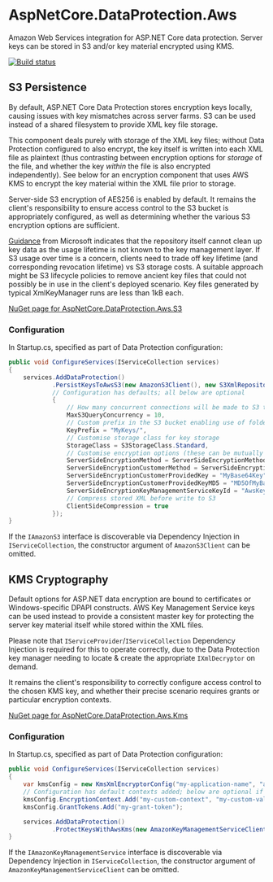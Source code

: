 # AspNetCore.DataProtection.Aws
Amazon Web Services integration for ASP.NET Core data protection.
Server keys can be stored in S3 and/or key material encrypted using KMS.

[![Build status](https://ci.appveyor.com/api/projects/status/5k00d5fdfspjv20e/branch/master?svg=true)](https://ci.appveyor.com/project/hotchkj/aspnetcore-dataprotection-aws/branch/master)

## S3 Persistence
By default, ASP.NET Core Data Protection stores encryption keys locally, causing issues with key mismatches across server farms. S3 can be used instead of a shared filesystem to provide XML key file storage.

This component deals purely with storage of the XML key files; without Data Protection configured to also encrypt, the key itself is written into each XML file as plaintext (thus contrasting between encryption options for _storage_ of the file, and whether the key _within_ the file is also encrypted independently). See below for an encryption component that uses AWS KMS to encrypt the key material within the XML file prior to storage.

Server-side S3 encryption of AES256 is enabled by default. It remains the client's responsibility to ensure access control to the S3 bucket is appropriately configured, as well as determining whether the various S3 encryption options are sufficient.

[Guidance](https://github.com/aspnet/DataProtection/issues/158) from Microsoft indicates that the repository itself cannot clean up key data as the usage lifetime is not known to the key management layer. If S3 usage over time is a concern, clients need to trade off key lifetime (and corresponding revocation lifetime) vs S3 storage costs. A suitable approach might be S3 lifecycle policies to remove ancient key files that could not possibly be in use in the client's deployed scenario. Key files generated by typical XmlKeyManager runs are less than 1kB each.

[NuGet page for AspNetCore.DataProtection.Aws.S3](https://www.nuget.org/packages/AspNetCore.DataProtection.Aws.S3)

### Configuration
In Startup.cs, specified as part of Data Protection configuration:
```csharp
public void ConfigureServices(IServiceCollection services)
{
    services.AddDataProtection()
            .PersistKeysToAwsS3(new AmazonS3Client(), new S3XmlRepositoryConfig("my-bucket-name")
            // Configuration has defaults; all below are optional
            {
                // How many concurrent connections will be made to S3 to retrieve key data
                MaxS3QueryConcurrency = 10,
                // Custom prefix in the S3 bucket enabling use of folders
                KeyPrefix = "MyKeys/",
                // Customise storage class for key storage
                StorageClass = S3StorageClass.Standard,
                // Customise encryption options (these can be mutually exclusive - don't just copy & paste!)
                ServerSideEncryptionMethod = ServerSideEncryptionMethod.AES256,
                ServerSideEncryptionCustomerMethod = ServerSideEncryptionCustomerMethod.AES256,
                ServerSideEncryptionCustomerProvidedKey = "MyBase64Key",
                ServerSideEncryptionCustomerProvidedKeyMD5 = "MD5OfMyBase64Key",
                ServerSideEncryptionKeyManagementServiceKeyId = "AwsKeyManagementServiceId",
                // Compress stored XML before write to S3
                ClientSideCompression = true
            });
}
```
If the `IAmazonS3` interface is discoverable via Dependency Injection in `IServiceCollection`, the constructor argument of `AmazonS3Client` can be omitted.

## KMS Cryptography
Default options for ASP.NET data encryption are bound to certificates or Windows-specific DPAPI constructs. AWS Key Management Service keys can be used instead to provide a consistent master key for protecting the server key material itself while stored within the XML files.

Please note that `IServiceProvider`/`IServiceCollection` Dependency Injection is required for this to operate correctly, due to the Data Protection key manager needing to locate & create the appropriate `IXmlDecryptor` on demand.

It remains the client's responsibility to correctly configure access control to the chosen KMS key, and whether their precise scenario requires grants or particular encryption contexts.

[NuGet page for AspNetCore.DataProtection.Aws.Kms](https://www.nuget.org/packages/AspNetCore.DataProtection.Aws.Kms)

### Configuration
In Startup.cs, specified as part of Data Protection configuration:
```csharp
public void ConfigureServices(IServiceCollection services)
{
    var kmsConfig = new KmsXmlEncryptorConfig("my-application-name", "alias/MyKmsAlias");
    // Configuration has default contexts added; below are optional if using grants or additional contexts
    kmsConfig.EncryptionContext.Add("my-custom-context", "my-custom-value");
    kmsConfig.GrantTokens.Add("my-grant-token");

    services.AddDataProtection()
            .ProtectKeysWithAwsKms(new AmazonKeyManagementServiceClient(), kmsConfig);
}
```
If the `IAmazonKeyManagementService` interface is discoverable via Dependency Injection in `IServiceCollection`, the constructor argument of `AmazonKeyManagementServiceClient` can be omitted.